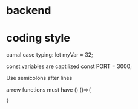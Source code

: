 # backend

# coding style

camal case typing:
    let myVar = 32;

const variables are captilized 
    const PORT = 3000;

Use semicolons after lines

arrow functions must have ()
    ()=>{

    }